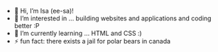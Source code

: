- 👋 Hi, I’m Isa (ee-sa)!
- 👀 I’m interested in ... building websites and applications and coding better :P
- 🌱 I’m currently learning ... HTML and CSS :)
- ⚡ fun fact: there exists a jail for polar bears in canada

<!---
isa-one/isa-one is a ✨ special ✨ repository because its `README.md` (this file) appears on your GitHub profile.
You can click the Preview link to take a look at your changes.
--->
